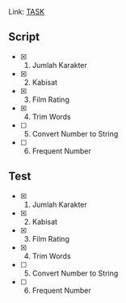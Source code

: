 Link: [TASK](https://stackoverflow.com/questions/193161/what-is-the-best-project-structure-for-a-python-application)

## Script
- [x] 1. Jumlah Karakter
- [x] 2. Kabisat
- [x] 3. Film Rating
- [x] 4. Trim Words
- [ ] 5. Convert Number to String
- [ ] 6. Frequent Number

## Test
- [x] 1. Jumlah Karakter
- [x] 2. Kabisat
- [x] 3. Film Rating
- [x] 4. Trim Words
- [ ] 5. Convert Number to String
- [ ] 6. Frequent Number
